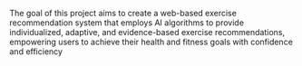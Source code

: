 The goal of this project aims to create a web-based exercise
recommendation system that employs AI algorithms to provide individualized, adaptive, and
evidence-based exercise recommendations, empowering users to achieve their health and fitness
goals with confidence and efficiency
